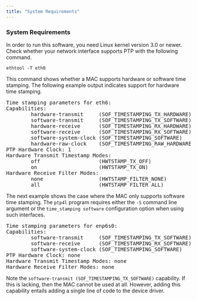 ```yaml
---
title: "System Requirements"
---
```


### System Requirements

In order to run this software, you need Linux kernel version 3.0 or
newer.  Check whether your network interface supports PTP with the
following command.

`ethtool -T eth0`

This command shows whether a MAC supports hardware or software time
stamping.  The following example output indicates support for
hardware time stamping.

<pre>
Time stamping parameters for eth6:
Capabilities:
        hardware-transmit     (SOF_TIMESTAMPING_TX_HARDWARE)
        software-transmit     (SOF_TIMESTAMPING_TX_SOFTWARE)
        hardware-receive      (SOF_TIMESTAMPING_RX_HARDWARE)
        software-receive      (SOF_TIMESTAMPING_RX_SOFTWARE)
        software-system-clock (SOF_TIMESTAMPING_SOFTWARE)
        hardware-raw-clock    (SOF_TIMESTAMPING_RAW_HARDWARE)
PTP Hardware Clock: 1
Hardware Transmit Timestamp Modes:
        off                   (HWTSTAMP_TX_OFF)
        on                    (HWTSTAMP_TX_ON)
Hardware Receive Filter Modes:
        none                  (HWTSTAMP_FILTER_NONE)
        all                   (HWTSTAMP_FILTER_ALL)
</pre>

The next example shows the case where the MAC only supports software
time stamping.  The `ptp4l` program requires either the `-S` command
line argument or the `time_stamping software` configuration option
when using such interfaces.

<pre>
Time stamping parameters for enp6s0:
Capabilities:
        software-transmit     (SOF_TIMESTAMPING_TX_SOFTWARE)
        software-receive      (SOF_TIMESTAMPING_RX_SOFTWARE)
        software-system-clock (SOF_TIMESTAMPING_SOFTWARE)
PTP Hardware Clock: none
Hardware Transmit Timestamp Modes: none
Hardware Receive Filter Modes: none
</pre>

Note the `software-transmit (SOF_TIMESTAMPING_TX_SOFTWARE)`
capability.  If this is lacking, then the MAC cannot be used at
all.  However, adding this capability entails adding a single line
of code to the device driver.